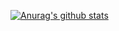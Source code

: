 [![Anurag's github stats](https://github-readme-stats.vercel.app/api?username=BruceWang1030&count_private=true&theme=radical)](https://github.com/anuraghazra/github-readme-stats)
